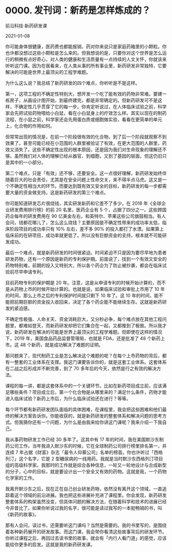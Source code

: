 # 0000. 发刊词：新药是怎样炼成的？

前沿科技·新药研发课

2021-01-08

你可能身体很健康，医药费也都能报销，药对你来说只是家庭药箱里的小颗粒。你也许都没想过这些小颗粒是怎么来的。但我想说的是，只要你对这个世界是怎么运行的稍微有点好奇心，对人类的健康和生活质量有一点持续的人文关怀，你就该来听听这门课。因为在我看来，在人类从事的所有事业里，新药研发非常独特，它要解决的可能是世界上最顶尖的工程学难题。

为什么这么说？我总结了新药研发的四个难点，你听听是不是这样。

第一，这项工程的不确定性特别大，想开发一个吃了能有效的药物非常难。要建一栋房子，从画设计图开始，到最终建完，都是非常确定的。但新药研发可不是这样，不确定性几乎贯穿了它的每一步。你肯定听说过，在人体临床试验之前，科学家会先把试验药物喂给小白鼠，看在小白鼠身上的疗效怎么样。其实以现在的制药流程，在小鼠之前，科学家还会先用蛋白质或细胞做实验，看看在更简单的单元上，化合物的作用如何。

但常常出现的情况是，在前一个阶段很有效的化合物，到了后一个阶段就观察不到效果了。甚至可能已经在小范围的人群里被验证了有效，在更大范围的人群里，药效又消失了。这些不确定性出现的根本原因，还是因为我们对生命现象的理解还不够。虽然我们对人体的理解已经从器官、到细胞，又到了基因的层面，但这仍旧只是其中的一小部分。

第二个难点，只是「有效」还不够，还要安全。这一点很好理解，新药研发始终伴随着巨大的社会责任，尤其是在安全问题上性命交关，来不得半点马虎。这又是一个不确定性相当大的环节。而要达到既有效又安全的目标，新药研发的每一步都需要大量的资金做支持。这是新药研发的第三个难点。

你可能知道研发芯片很烧钱，其实研发新药和它差不了多少。在 2018 年《全球企业研发费用排行榜》的前 20 名里，医药企业有 5 个，占据了四分之一。这些跨国药企每年的研发费用在 90 亿美金左右，和英特尔、苹果这些公司旗鼓相当。有人会问，钱都花哪儿了，怎么这么烧钱？主要原因是不确定性带来的成功率太低，临床阶段项目的成功率只有 10% 左右，差不多 90% 的投入都打了水漂。如果算上临床前的在研项目，成功率就更低了。所以没有巨额资金的支持，根本就不可能研发成功。

最后一个难点，就是新药研发的时间很紧迫。时间紧迫不只是因为要尽早地为患者研发药物，还有一个原因是新药的专利保护期。前面说了，找到一个有效又安全的药物特别难，前期的投入又特别大，所以各个药企为了防止被抄袭，都会在临床试验前尽早申请专利。

目前药物专利的保护期是 20 年。注意，这是从申请专利的时候开始计算的，而不是从药物上市的时候开始计算的。也就是说，如果临床试验和审批上市用了 10 年的时间，那么上市之后的专利保护时间就只剩下 10 年了。这 10 年的时间，能不能把前期巨额的资金投入收回来，决定了各个药企能不能继续生存。这就是新药研发的紧迫感。

不确定性极强、人命关天、资金消耗巨大，又分秒必争，每个难点放在其他工程问题里，都难如登天，而新药研发却把它们集合在一起，又都推到了极致。所以我才说，新药研发在解决的可能是世界上最顶尖的工程学难题。但即使在这样的情况下，2019 年，美国食品药品监督管理局，也就是 FDA，还是批准了 48 个新药上市。这 48 个新药，就是成功解决了难题的证明。

那问题来了，现代制药工业是怎么解决这个难题的呢？在每个上市药物的背后，都有一整套的工业体系在支撑。我这门课要告诉你的，就是这套工业体系。这套体系在二战之后形成并不断完善，到了 70 多年后的今天，依然是行之有效的解决方法。

课程的每一讲，都是这套体系中的一个关键环节。比如在新药项目成立前，应该满足哪些条件？项目成立后，第一个化合物是从哪里来的？满足什么条件，药物才能进入临床试验？新药上市后，为什么临床试验还在进行？等等。

每个环节都有新药研发团队面临的具体困难，在课程里，我会把这些困难和他们最终的解决方案告诉你。你能收获的，就是新药研发的整套体系和解决问题的思考方式。但我猜你还有一个问题，为什么是由我来给你讲这门课呢？我来介绍一下我自己。

我从事药物研发工作已经 30 多年了。这其中有 17 年的时间，我在美国默沙东制药公司工作。当年我进入默沙东的时候，它在全球制药公司排行榜里排名第一，并连续 7 年占据《财富》杂志「最令人仰慕公司」名单的榜首。你也许听过「西格列汀」这个名字，它是 2 型糖尿病的一线用药。我就是当时默沙东西格列汀项目组的高级科学家。我那时的工作就是综合各种信息，一轮又一轮地设计与合成新型的分子，心中的目标，就是要设计出一个安全又有效的药物。这就是我，一个药物化学家的工作。

我离开默沙东之后，现在正在自己创业研发药物，依然没有离开这个领域，一直追踪着这个领域的前沿进展。我也把这些进展补充进了课程里。你会发现，新药研发整套体系的构架虽然没变，但具体问题的解决方法，在随着科学和技术的进展已经今非昔比了。如果你听说过我的名字，很可能是读过我写的一本挺畅销的书，叫《新药的故事》。

那有人会问，读过书，还需要听这门课吗？当然是需要的。我的书里写的，是围绕着各种新药展开的研发故事。而这门课，我会带你看清这些故事背后的研发环节。你听过课程之后，再回过去读书里的故事，就会有「内行人看门道」的感觉，应该能给你更多的启发。这就是我的新药研发课。